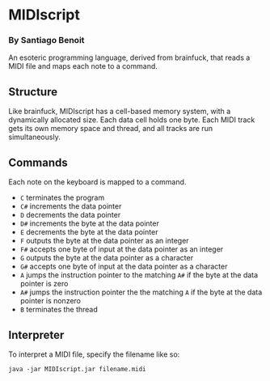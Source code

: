 # MIDIscript
### By Santiago Benoit
An esoteric programming language, derived from brainfuck, that reads a MIDI file and maps each note to a command.

## Structure
Like brainfuck, MIDIscript has a cell-based memory system, with a dynamically allocated size. Each data cell holds one byte. Each MIDI track gets its own memory space and thread, and all tracks are run simultaneously.

## Commands
Each note on the keyboard is mapped to a command.
- `C` terminates the program
- `C#` increments the data pointer
- `D` decrements the data pointer
- `D#` increments the byte at the data pointer
- `E` decrements the byte at the data pointer
- `F` outputs the byte at the data pointer as an integer
- `F#` accepts one byte of input at the data pointer as an integer
- `G` outputs the byte at the data pointer as a character
- `G#` accepts one byte of input at the data pointer as a character
- `A` jumps the instruction pointer to the matching `A#` if the byte at the data pointer is zero
- `A#` jumps the instruction pointer the the matching `A` if the byte at the data pointer is nonzero
- `B` terminates the thread

## Interpreter
To interpret a MIDI file, specify the filename like so:

`java -jar MIDIscript.jar filename.midi`
